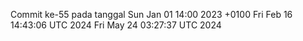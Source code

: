 Commit ke-55 pada tanggal Sun Jan 01 14:00 2023 +0100
Fri Feb 16 14:43:06 UTC 2024
Fri May 24 03:27:37 UTC 2024
